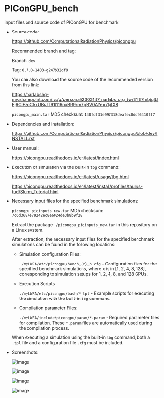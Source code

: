 # PIConGPU_bench
input files and source code of PIConGPU for benchmark

- Source code:

  https://github.com/ComputationalRadiationPhysics/picongpu

  Recommended branch and tag:

  Branch: `dev`

  Tag: `0.7.0-1403-g247b32df9`

  You can also download the source code of the recommended version from this link:

  https://narlabshq-my.sharepoint.com/:u:/g/personal/2303147_narlabs_org_tw/EYE7mbjqlLlFj6CIFzoC5xUBrJT91t116nxBR9rmXgBV0A?e=75jfX8

  `picongpu_main.tar` MD5 checksum: `148fdf31e997318deafec0ddf6410ff7`

- Dependencies and installation:

  https://github.com/ComputationalRadiationPhysics/picongpu/blob/dev/INSTALL.rst

- User manual:

  https://picongpu.readthedocs.io/en/latest/index.html

- Execution of simulation via the built-in `tbg` command:
  
  https://picongpu.readthedocs.io/en/latest/usage/tbg.html

  https://picongpu.readthedocs.io/en/latest/install/profiles/taurus-tud/Slurm_Tutorial.html

- Necessary input files for the specified benchmark simulations:

  `picongpu_picinputs_new.tar` MD5 checksum: `7c6d3687e79242ec8e6024de3b8b9f28`

  Extract the package `./picongpu_picinputs_new.tar` in this repository on a Linux system.

  After extraction, the necessary input files for the specified benchmark simulations can be found in the following locations:

  - Simulation configuration Files:
  
    `./myLWFA/etc/picongpu/bench_{x}_h.cfg` - Configuration files for the specified benchmark simulations, where x is in [1, 2, 4, 8, 128], corresponding to simulation setups for 1, 2, 4, 8, and 128 GPUs.

  - Execution Scripts:

    `./myLWFA/etc/picongpu/bash/*.tpl` - Example scripts for executing the simulation with the built-in `tbg` command.

  - Compilation parameter Files:

    `./myLWFA/include/picongpu/param/*.param` - Required parameter files for compilation. These `*.param` files are automatically used during the compilation process.

   When executing a simulation using the built-in `tbg` command, both a `.tpl` file and a configuration file `.cfg` must be included.

- Screenshots:

  ![image](https://github.com/user-attachments/assets/1c6f4f90-cb9f-4167-a728-f5b7f3c44e78)

  ![image](https://github.com/user-attachments/assets/027ae19a-10e4-45d4-ada1-d3c008afa553)

  ![image](https://github.com/user-attachments/assets/753dc94b-7661-459b-b04e-17d2d65df477)

  ![image](https://github.com/user-attachments/assets/8c65f98f-8fdb-4d25-884d-032d52359f68)









  
